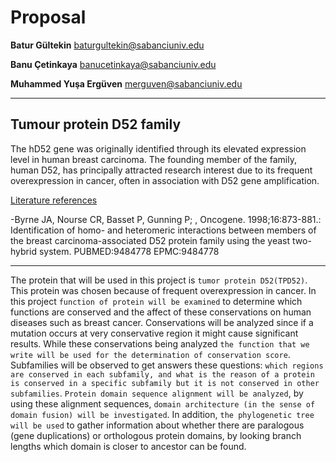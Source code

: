#  Proposal

**Batur Gültekin**               baturgultekin@sabanciuniv.edu

**Banu Çetinkaya**               banucetinkaya@sabanciuniv.edu

**Muhammed Yuşa Ergüven**        merguven@sabanciuniv.edu
__________

## Tumour protein D52 family

The hD52 gene was originally identified through its elevated expression level in human breast carcinoma. The founding member of the family, human D52, has principally attracted research interest due to its frequent overexpression in cancer, often in association with D52 gene amplification.

[Literature references](http://europepmc.org/abstract/MED/9484778)

-Byrne JA, Nourse CR, Basset P, Gunning P; , Oncogene. 1998;16:873-881.: Identification of homo- and heteromeric interactions between members of the breast carcinoma-associated D52 protein family using the yeast two-hybrid system. PUBMED:9484778 EPMC:9484778

__________

The protein that will be used in this project is `tumor protein D52(TPD52)`. This protein was chosen because of frequent overexpression in cancer. In this project `function of protein will be examined` to determine which functions are conserved and the affect of these conservations on human diseases such as breast cancer. Conservations will be analyzed since if a mutation occurs at very conservative region it might cause significant results. While these conservations being analyzed `the function that we write will be used for the determination of conservation score`. Subfamilies will be observed to get answers these questions: `which regions are conserved in each subfamily, and what is the reason of a protein is conserved in a specific subfamily but it is not conserved in other subfamilies`. `Protein domain sequence alignment will be analyzed`, by using these alignment sequences, `domain architecture (in the sense of domain fusion) will be investigated`. In addition, `the phylogenetic tree will be used` to gather information about whether there are paralogous (gene duplications) or orthologous protein domains, by looking branch lengths which domain is closer to ancestor can be found.
